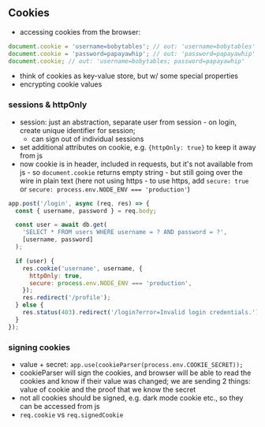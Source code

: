 ## Cookies

- accessing cookies from the browser:

```js
document.cookie = 'username=bobytables'; // out: 'username=bobytables'
document.cookie = 'password=papayawhip'; // out: 'password=papayawhip'
document.cookie; // out: 'username=bobytables; password=papayawhip'
```

- think of cookies as key-value store, but w/ some special properties
- encrypting cookie values

### sessions & httpOnly

- session: just an abstraction, separate user from session - on login, create unique identifier for session;
  - can sign out of individual sessions
- set additional attributes on cookie, e.g. `{httpOnly: true}` to keep it away from js
- now cookie is in header, included in requests, but it's not available from js - so `document.cookie` returns empty string - but still going over the wire in plain text (here not using https - to use https, add `secure: true` or `secure: process.env.NODE_ENV === 'production'`)

```js
app.post('/login', async (req, res) => {
  const { username, password } = req.body;

  const user = await db.get(
    'SELECT * FROM users WHERE username = ? AND password = ?',
    [username, password]
  );

  if (user) {
    res.cookie('username', username, {
      httpOnly: true,
      secure: process.env.NODE_ENV === 'production',
    });
    res.redirect('/profile');
  } else {
    res.status(403).redirect('/login?error=Invalid login credentials.');
  }
});
```

### signing cookies

- value + secret:
  `app.use(cookieParser(process.env.COOKIE_SECRET));`
- cookieParser will sign the cookies, and browser will be able to read the cookies and know if their value was changed; we are sending 2 things: value of cookie and the proof that we know the secret
- not all cookies should be signed, e.g. dark mode cookie etc., so they can be accessed from js
- `req.cookie` vs `req.signedCookie`
